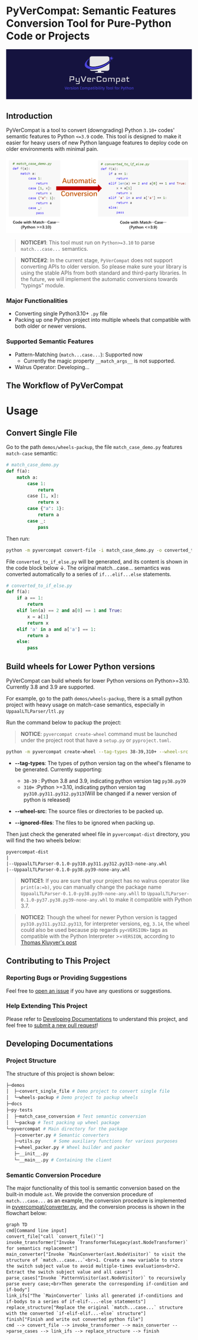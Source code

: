 PyVerCompat: Semantic Features Conversion Tool for Pure-Python Code or Projects
===============================================================================

![Logo](docs/pics/logo.png)

## Introduction

PyVerCompat is a tool to convert (downgrading) Python `3.10+` codes' semantic features to Python `<=3.9` code. This tool is designed to make it easier for heavy users of new Python language features to deploy code on older environments with minimal pain.

![Conversion effect](docs/pics/conversion-effect.png)

> **NOTICE#1**: This tool must run on `Python>=3.10` to parse `match...case...` semantics.

> **NOTICE#2**: In the current stage, `PyVerCompat` does not support converting APIs to older version. So please make sure your library is using the stable APIs from both standard and third-party libraries. In the future, we will implement the automatic conversions towards "typings" module.

### Major Functionalities

- Converting single Python3.10+ `.py` file
- Packing up one Python project into multiple wheels that compatible with both older or newer versions.

### Supported Semantic Features

- Pattern-Matching (`match...case...`): Supported now
  - Currently the magic property `__match_args__` is not supported.
- Walrus Operator: Developing...

## The Workflow of PyVerCompat

# Usage

## Convert Single File

Go to the path `demos/wheels-packup`, the file `match_case_demo.py` features `match-case` semantic:

```python
# match_case_demo.py
def f(a):
    match a:
        case 1:
            return
        case [1, x]:
            return x
        case {"a": 1}:
            return a
        case _:
            pass
```

Then run:

```sh
python -m pyvercompat convert-file -i match_case_demo.py -o converted_to_if_else.py --encoding utf8 
```

File `converted_to_if_else.py` will be generated, and its content is shown in the code block below ↓. The original match...case... semantics was converted automatically to a series of `if...elif...else` statements.

```python
# converted_to_if_else.py
def f(a):
    if a == 1:
        return
    elif len(a) == 2 and a[0] == 1 and True:
        x = a[1]
        return x
    elif 'a' in a and a['a'] == 1:
        return a
    else:
        pass
```

## Build wheels for Lower Python versions

PyVerCompat can build wheels for lower Python versions on Python>=3.10.
Currently 3.8 and 3.9 are supported.

For example, go to the path `demos/wheels-packup`, there is a small python project with
heavy usage on match-case semantics, especially in `UppaalLTLParser/ltl.py`

Run the command below to packup the project:

> **NOTICE**: `pyvercompat create-wheel` command must be launched under the project root that have a `setup.py` or `pyproject.toml`.

```sh
python -m pyvercompat create-wheel --tag-types 38-39,310+ --wheel-src .\UppaalLTLParser\,.\README.md,.\setup.py --ignored-files .pyc
```

- **--tag-types**: The types of python version tag on the wheel's filename to be generated. Currently supporting:
  - `38-39` : Python 3.8 and 3.9, indicating python version tag `py38.py39`
  - `310+`  :Python >=3.10, indicating python version tag `py310.py311.py312.py313`(Will be changed if a newer version of python is released)

- **--wheel-src**: The source files or directories to be packed up.
- **--ignored-files**: The files to be ignored when packing up.

Then just check the generated wheel file in `pyvercompat-dist` directory, you will find the two wheels below:

```shell
pyvercompat-dist
|
|--UppaalLTLParser-0.1.0-py310.py311.py312.py313-none-any.whl
|--UppaalLTLParser-0.1.0-py38.py39-none-any.whl
```

> **NOTICE1**: If you are sure that your project has no walrus operator like `print(a:=b)`, you can manually change the package name `UppaalLTLParser-0.1.0-py38.py39-none-any.whll` to `UppaalLTLParser-0.1.0-py37.py38.py39-none-any.whl` to make it compatible with Python 3.7.

> **NOTICE2**: Though the wheel for newer Python version is tagged `py310.py311.py312.py313`, for  interpreter versions, eg, `3.14`, the wheel could also be used because pip regards `py<VERSION>` tags as compatible with the Python Interpreter >=`VERSION`, according to [Thomas Kluyver's post](https://discuss.python.org/t/python-tags-specific-version-of-interpreter-or-minimum-version/7831)

## Contributing to This Project

### Reporting Bugs or Providing Suggestions

Feel free to [open an issue](https://github.com/hzyrc6011/pyvercompat/issues) if you have any questions or suggestions.

### Help Extending This Project

Please refer to [Developing Documentations](#636562598) to understand this project, and feel free to [submit a new pull request](https://github.com/hzyrc6011/pyvercompat/pulls)!

## Developing Documentations

<div id="636562598"></div>

### Project Structure

The structure of this project is shown below:

```python
├─demos
│  ├─convert_single_file # Demo project to convert single file
│  └─wheels-packup # Demo project to packup wheels
├─docs
├─py-tests
│  ├─match_case_conversion # Test semantic conversion
│  └─packup # Test packing up wheel package
└─pyvercompat # Main directory for the package
   ├─converter.py # Semantic converters
   ├─utils.py     # Some auxiliary functions for various purposes
   ├─wheel_packer.py # Wheel builder and packer
   ├─__init__.py 
   └─__main__.py # Containing the client
```

### Semantic Conversion Procedure

The major functionality of this tool is semantic conversion based on the built-in module `ast`. We provide the conversion procedure of `match...case...` as an example, the conversion procedure is implemented in [pyvercompat/converter.py](pyvercompat/converter.py), and the conversion process is shown in the flowchart below:

```mermaid
graph TD
cmd[Command line input]
convert_file["call `convert_file()`"]
invoke_transformer["Invoke `TransformerToLegacy(ast.NodeTransformer)` for semantics replacement"]
main_converter["Invoke `MainConverter(ast.NodeVisitor)` to visit the structure of `match...case...`<br>1. Create a new variable to store the switch subject value to avoid multiple-times evaluations<br>2. Extract the switch subject value and all cases"]
parse_cases["Invoke `PatternVisitor(ast.NodeVisitor)` to recursively parse every case;<br>Then generate the corresponding if-condition and if-body"]
link_ifs["The `MainConverter` links all generated if-conditions and if-bodys to a series of if-elif-...-else statements"]
replace_structure["Replace the original `match...case...` structure with the converted `if-elif-elif...-else` structure"]
finish["Finish and write out converted python file"]
cmd --> convert_file --> invoke_transformer --> main_converter -->parse_cases --> link_ifs --> replace_structure --> finish
```
